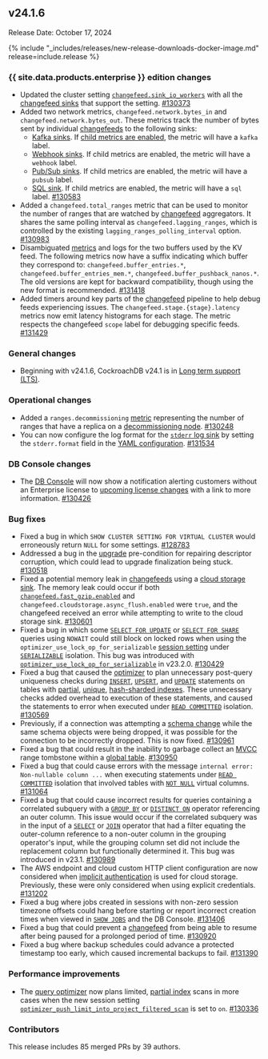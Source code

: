 ## v24.1.6

Release Date: October 17, 2024

{% include "_includes/releases/new-release-downloads-docker-image.md" release=include.release %}

<h3 id="v24-1-6-{{-site.data.products.enterprise-}}-edition-changes">{{ site.data.products.enterprise }} edition changes</h3>

- Updated the cluster setting [`changefeed.sink_io_workers`](/docs/v24.1/cluster-settings.md#setting-changefeed-sink-io-workers) with all the [changefeed sinks](/docs/v24.1/changefeed-sinks.md) that support the setting. [#130373][#130373]
- Added two network metrics, `changefeed.network.bytes_in` and `changefeed.network.bytes_out`. These metrics track the number of bytes sent by individual [changefeeds](/docs/v24.1/change-data-capture-overview.md) to the following sinks:
	- [Kafka sinks](/docs/v24.1/changefeed-sinks.md#kafka). If [child metrics are enabled](/docs/v24.1/cluster-settings.md#setting-server-child-metrics-enabled), the metric will have a `kafka` label.
	- [Webhook sinks](/docs/v24.1/changefeed-sinks.md#webhook-sink). If child metrics are enabled, the metric will have a `webhook` label.
	- [Pub/Sub sinks](/docs/v24.1/changefeed-sinks.md#google-cloud-pub-sub). If child metrics are enabled, the metric will have a `pubsub` label.
	- [SQL sink](/docs/v24.1/changefeed-for.md). If child metrics are enabled, the metric will have a `sql` label. [#130583][#130583]
- Added a `changefeed.total_ranges` metric that can be used to monitor the number of ranges that are watched by [changefeed](/docs/v24.1/change-data-capture-overview.md) aggregators. It shares the same polling interval as `changefeed.lagging_ranges`, which is controlled by the existing `lagging_ranges_polling_interval` option. [#130983][#130983]
- Disambiguated [metrics](/docs/v24.1/essential-metrics-self-hosted.md) and logs for the two buffers used by the KV feed. The following metrics now have a suffix indicating which buffer they correspond to: `changefeed.buffer_entries.*`, `changefeed.buffer_entries_mem.*`, `changefeed.buffer_pushback_nanos.*`. The old versions are kept for backward compatibility, though using the new format is recommended. [#131418][#131418]
- Added timers around key parts of the [changefeed](/docs/v24.1/change-data-capture-overview.md) pipeline to help debug feeds experiencing issues. The `changefeed.stage.{stage}.latency` metrics now emit latency histograms for each stage. The metric respects the changefeed `scope` label for debugging specific feeds. [#131429][#131429]

<h3 id="v24-1-6-general-changes">General changes</h3>

- Beginning with v24.1.6, CockroachDB v24.1 is in [Long term support (LTS)](releases/release-support-policy.md).

<h3 id="v24-1-6-operational-changes">Operational changes</h3>

- Added a `ranges.decommissioning` [metric](/docs/v24.1/metrics.md) representing the number of ranges that have a replica on a [decommissioning node](/docs/v24.1/node-shutdown.md?filters=decommission). [#130248][#130248]
- You can now configure the log format for the [`stderr` log sink](/docs/v24.1/configure-logs.md#output-to-stderr) by setting the `stderr.format` field in the [YAML configuration](/docs/v24.1/configure-logs.md#yaml-payload). [#131534][#131534]

<h3 id="v24-1-6-db-console-changes">DB Console changes</h3>

- The [DB Console](/docs/v24.1/ui-overview.md) will now show a notification alerting customers without an Enterprise license to [upcoming license changes](https://www.cockroachlabs.com/enterprise-license-update/) with a link to more information. [#130426][#130426]

<h3 id="v24-1-6-bug-fixes">Bug fixes</h3>

- Fixed a bug in which `SHOW CLUSTER SETTING FOR VIRTUAL CLUSTER` would erroneously return `NULL` for some settings. [#128783][#128783]
- Addressed a bug in the [upgrade](/docs/v24.1/upgrade-cockroach-version.md) pre-condition for repairing descriptor corruption, which could lead to upgrade finalization being stuck. [#130518][#130518]
- Fixed a potential memory leak in [changefeeds](/docs/v24.1/change-data-capture-overview.md) using a [cloud storage sink](/docs/v24.1/changefeed-sinks.md#cloud-storage-sink). The memory leak could occur if both [`changefeed.fast_gzip.enabled`](/docs/v24.1/cluster-settings.md#setting-changefeed-fast-gzip-enabled) and `changefeed.cloudstorage.async_flush.enabled` were `true`, and the changefeed received an error while attempting to write to the cloud storage sink. [#130601][#130601]
- Fixed a bug in which some [`SELECT FOR UPDATE`](/docs/v24.1/select-for-update.md) or [`SELECT FOR SHARE`](/docs/v24.1/select-for-update.md) queries using `NOWAIT` could still block on locked rows when using the `optimizer_use_lock_op_for_serializable` [session setting](/docs/v24.1/session-variables.md) under [`SERIALIZABLE`](/docs/v24.1/demo-serializable.md) isolation. This bug was introduced with [`optimizer_use_lock_op_for_serializable`](/docs/v24.1/session-variables.md#optimizer-use-lock-op-for-serializable) in v23.2.0. [#130429][#130429]
- Fixed a bug that caused the [optimizer](/docs/v24.1/cost-based-optimizer.md) to plan unnecessary post-query uniqueness checks during [`INSERT`](/docs/v24.1/insert.md), [`UPSERT`](/docs/v24.1/upsert.md), and [`UPDATE`](/docs/v24.1/update.md) statements on tables with [partial](/docs/v24.1/partial-indexes.md), [unique](/docs/v24.1/create-index.md#unique-indexes), [hash-sharded indexes](/docs/v24.1/hash-sharded-indexes.md). These unnecessary checks added overhead to execution of these statements, and caused the statements to error when executed under [`READ COMMITTED`](/docs/v24.1/read-committed.md) isolation. [#130569][#130569]
- Previously, if a connection was attempting a [schema change](/docs/v24.1/online-schema-changes.md) while the same schema objects were being dropped, it was possible for the connection to be incorrectly dropped. This is now fixed. [#130961][#130961]
- Fixed a bug that could result in the inability to garbage collect an [MVCC](/docs/v24.1/architecture/storage-layer.md#mvcc) range tombstone within a [global table](/docs/v24.1/global-tables.md). [#130950][#130950]
- Fixed a bug that could cause errors with the message `internal error: Non-nullable column ...` when executing statements under [`READ COMMITTED`](/docs/v24.1/read-committed.md) isolation that involved tables with [`NOT NULL`](/docs/v24.1/not-null.md) virtual columns. [#131064][#131064]
- Fixed a bug that could cause incorrect results for queries containing a correlated subquery with a [`GROUP BY`](/docs/v24.1/select-clause.md#create-aggregate-groups) or [`DISTINCT ON`](/docs/v24.1/select-clause.md#eliminate-duplicate-rows) operator referencing an outer column. This issue would occur if the correlated subquery was in the input of a [`SELECT`](/docs/v24.1/select-clause.md) or [`JOIN`](/docs/v24.1/joins.md) operator that had a filter equating the outer-column reference to a non-outer column in the grouping operator's input, while the grouping column set did not include the replacement column but functionally determined it. This bug was introduced in v23.1. [#130989][#130989]
- The AWS endpoint and cloud custom HTTP client configuration are now considered when [implicit authentication](/docs/v24.1/cloud-storage-authentication.md) is used for cloud storage. Previously, these were only considered when using explicit credentials. [#131202][#131202]
- Fixed a bug where jobs created in sessions with non-zero session timezone offsets could hang before starting or report incorrect creation times when viewed in [`SHOW JOBS`](/docs/v24.1/show-jobs.md) and the DB Console. [#131406][#131406]
- Fixed a bug that could prevent a [changefeed](/docs/v24.1/change-data-capture-overview.md) from being able to resume after being paused for a prolonged period of time. [#130920][#130920]
- Fixed a bug where backup schedules could advance a protected timestamp too early, which caused incremental backups to fail. [#131390][#131390]

<h3 id="v24-1-6-performance-improvements">Performance improvements</h3>

- The [query optimizer](/docs/v24.1/cost-based-optimizer.md) now plans limited, [partial index](/docs/v24.1/partial-indexes.md) scans in more cases when the new session setting [`optimizer_push_limit_into_project_filtered_scan`](/docs/v24.1/session-variables.md) is set to `on`. [#130336][#130336]

<div class="release-note-contributors" markdown="1">

<h3 id="v24-1-6-contributors">Contributors</h3>

This release includes 85 merged PRs by 39 authors.

</div>

[#128783]: https://github.com/cockroachdb/cockroach/pull/128783
[#130248]: https://github.com/cockroachdb/cockroach/pull/130248
[#130336]: https://github.com/cockroachdb/cockroach/pull/130336
[#130373]: https://github.com/cockroachdb/cockroach/pull/130373
[#130426]: https://github.com/cockroachdb/cockroach/pull/130426
[#130429]: https://github.com/cockroachdb/cockroach/pull/130429
[#130518]: https://github.com/cockroachdb/cockroach/pull/130518
[#130569]: https://github.com/cockroachdb/cockroach/pull/130569
[#130583]: https://github.com/cockroachdb/cockroach/pull/130583
[#130601]: https://github.com/cockroachdb/cockroach/pull/130601
[#130672]: https://github.com/cockroachdb/cockroach/pull/130672
[#130677]: https://github.com/cockroachdb/cockroach/pull/130677
[#130920]: https://github.com/cockroachdb/cockroach/pull/130920
[#130950]: https://github.com/cockroachdb/cockroach/pull/130950
[#130961]: https://github.com/cockroachdb/cockroach/pull/130961
[#130983]: https://github.com/cockroachdb/cockroach/pull/130983
[#130989]: https://github.com/cockroachdb/cockroach/pull/130989
[#131064]: https://github.com/cockroachdb/cockroach/pull/131064
[#131202]: https://github.com/cockroachdb/cockroach/pull/131202
[#131240]: https://github.com/cockroachdb/cockroach/pull/131240
[#131312]: https://github.com/cockroachdb/cockroach/pull/131312
[#131390]: https://github.com/cockroachdb/cockroach/pull/131390
[#131406]: https://github.com/cockroachdb/cockroach/pull/131406
[#131418]: https://github.com/cockroachdb/cockroach/pull/131418
[#131429]: https://github.com/cockroachdb/cockroach/pull/131429
[#131534]: https://github.com/cockroachdb/cockroach/pull/131534
[#131596]: https://github.com/cockroachdb/cockroach/pull/131596
[040f8b2cf]: https://github.com/cockroachdb/cockroach/commit/040f8b2cf
[2fa598d59]: https://github.com/cockroachdb/cockroach/commit/2fa598d59
[4174b9eee]: https://github.com/cockroachdb/cockroach/commit/4174b9eee
[5dfdef095]: https://github.com/cockroachdb/cockroach/commit/5dfdef095
[87c44cc41]: https://github.com/cockroachdb/cockroach/commit/87c44cc41
[969700d5f]: https://github.com/cockroachdb/cockroach/commit/969700d5f
